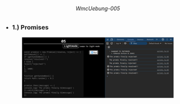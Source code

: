 ###### <p align="center"> WmcUebung-005 </p>

<!--
---
- ## *Overview of the .html "playground"-file*
<div align="center">
  
  <img src ="./img/html.png" alt="html + darkmode" width=80%>
</div>

- ## *Overview of the .js "playground"-file*
<div align="center">

  <img src ="./img/script.png" alt="javascript + lightmode" width=80%>
</div>

---
-->

- ### 1.) Promises

<div align="center">
  
  <img src ="./img/05.png" alt="example" width=80%>
</div>

 
